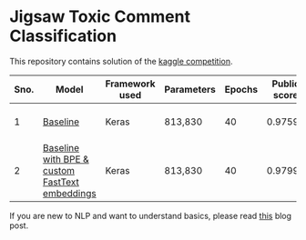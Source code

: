 # Jigsaw Toxic Comment Classification

This repository contains solution of the [kaggle competition](https://www.kaggle.com/c/jigsaw-toxic-comment-classification-challenge).

| Sno. | Model | Framework used | Parameters | Epochs | Public score | Private score | Source |
| ------ | ------ | ------ | ------ | ------ | ------ | ------ | ------ |
| 1 | [Baseline](keras-baseline.ipynb) | Keras | 813,830 | 40 | 0.97596 | 0.97617 | [![Open In Colab](https://colab.research.google.com/assets/colab-badge.svg)](https://colab.research.google.com/github/vksbhandary/kaggle-toxic-comment/blob/master/keras-baseline.ipynb) |
| 2 | [Baseline with BPE & custom FastText embeddings](keras_bpe.ipynb) | Keras | 813,830 | 40 | 0.97996 | 0.97934 | [![Open In Colab](https://colab.research.google.com/assets/colab-badge.svg)](https://colab.research.google.com/github/vksbhandary/kaggle-toxic-comment/blob/master/keras_bpe.ipynb) |




If you are new to NLP and want to understand basics, please read [this](https://t.co/dVO5ky1pGi?amp=1) blog post.
